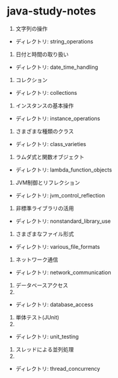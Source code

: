 # java-study-notes

1. 文字列の操作

- ディレクトリ: string_operations

1. 日付と時間の取り扱い

- ディレクトリ: date_time_handling

1. コレクション

- ディレクトリ: collections

1. インスタンスの基本操作

- ディレクトリ: instance_operations

1. さまざまな種類のクラス

- ディレクトリ: class_varieties

1. ラムダ式と関数オブジェクト

- ディレクトリ: lambda_function_objects

1. JVM制御とリフレクション

- ディレクトリ: jvm_control_reflection

1. 非標準ライブラリの活用

- ディレクトリ: nonstandard_library_use

1. さまざまなファイル形式

- ディレクトリ: various_file_formats

1. ネットワーク通信

- ディレクトリ: network_communication

1. データベースアクセス
2. 
- ディレクトリ: database_access

1. 単体テスト(JUnit)
2. 
- ディレクトリ: unit_testing

1. スレッドによる並列処理
2. 
- ディレクトリ: thread_concurrency
